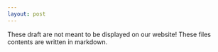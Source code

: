 ```yaml
---
layout: post
---
```

These draft are not meant to be displayed on our website!
These files contents are written in markdown.
